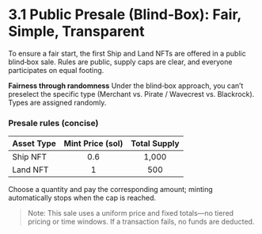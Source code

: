 # 3.1 Public Presale (Blind‑Box): Fair, Simple, Transparent

To ensure a fair start, the first Ship and Land NFTs are offered in a public blind‑box sale. Rules are public, supply caps are clear, and everyone participates on equal footing.

**Fairness through randomness** Under the blind‑box approach, you can’t preselect the specific type (Merchant vs. Pirate / Wavecrest vs. Blackrock). Types are assigned randomly.

### Presale rules (concise)

| Asset Type | Mint Price (sol) | Total Supply |
| ---------- | :--------------: | :----------: |
| Ship NFT   |        0.6       |     1,000    |
| Land NFT   |         1        |      500     |

Choose a quantity and pay the corresponding amount; minting automatically stops when the cap is reached.

> Note: This sale uses a uniform price and fixed totals—no tiered pricing or time windows. If a transaction fails, no funds are deducted.
